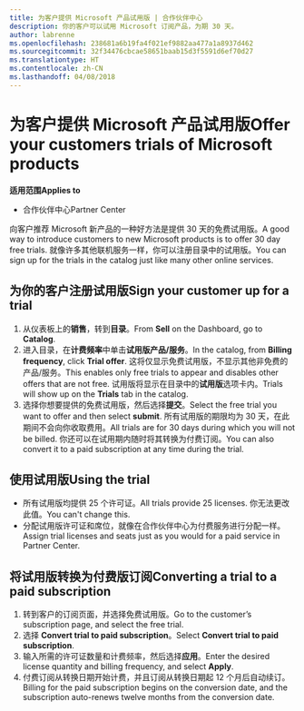 ```yaml
---
title: 为客户提供 Microsoft 产品试用版 | 合作伙伴中心
description: 你的客户可以试用 Microsoft 订阅产品，为期 30 天。
author: labrenne
ms.openlocfilehash: 238681a6b19fa4f021ef9882aa477a1a8937d462
ms.sourcegitcommit: 32f34476cbcae58651baab15d3f5591d6ef70d27
ms.translationtype: HT
ms.contentlocale: zh-CN
ms.lasthandoff: 04/08/2018
---
```

# <a name="offer-your-customers-trials-of-microsoft-products"></a><span data-ttu-id="331f6-103">为客户提供 Microsoft 产品试用版</span><span class="sxs-lookup"><span data-stu-id="331f6-103">Offer your customers trials of Microsoft products</span></span>

**<span data-ttu-id="331f6-104">适用范围</span><span class="sxs-lookup"><span data-stu-id="331f6-104">Applies to</span></span>**

-  <span data-ttu-id="331f6-105">合作伙伴中心</span><span class="sxs-lookup"><span data-stu-id="331f6-105">Partner Center</span></span>

<span data-ttu-id="331f6-106">向客户推荐 Microsoft 新产品的一种好方法是提供 30 天的免费试用版。</span><span class="sxs-lookup"><span data-stu-id="331f6-106">A good way to introduce customers to new Microsoft products is to offer 30 day free trials.</span></span> <span data-ttu-id="331f6-107">就像许多其他联机服务一样，你可以注册目录中的试用版。</span><span class="sxs-lookup"><span data-stu-id="331f6-107">You can sign up for the trials in the catalog just like many other online services.</span></span>  

## <a name="sign-your-customer-up-for-a-trial"></a><span data-ttu-id="331f6-108">为你的客户注册试用版</span><span class="sxs-lookup"><span data-stu-id="331f6-108">Sign your customer up for a trial</span></span>

1.  <span data-ttu-id="331f6-109">从仪表板上的**销售**，转到**目录**。</span><span class="sxs-lookup"><span data-stu-id="331f6-109">From **Sell** on the Dashboard, go to **Catalog**.</span></span> 
2.  <span data-ttu-id="331f6-110">进入目录，在**计费频率**中单击**试用版产品/服务**。</span><span class="sxs-lookup"><span data-stu-id="331f6-110">In the catalog, from **Billing frequency**, click **Trial offer**.</span></span> <span data-ttu-id="331f6-111">这将仅显示免费试用版，不显示其他非免费的产品/服务。</span><span class="sxs-lookup"><span data-stu-id="331f6-111">This enables only free trials to appear and disables other offers that are not free.</span></span> <span data-ttu-id="331f6-112">试用版将显示在目录中的**试用版**选项卡内。</span><span class="sxs-lookup"><span data-stu-id="331f6-112">Trials will show up on the **Trials** tab in the catalog.</span></span>
3.  <span data-ttu-id="331f6-113">选择你想要提供的免费试用版，然后选择**提交**。</span><span class="sxs-lookup"><span data-stu-id="331f6-113">Select the free trial you want to offer and then select **submit**.</span></span> <span data-ttu-id="331f6-114">所有试用版的期限均为 30 天，在此期间不会向你收取费用。</span><span class="sxs-lookup"><span data-stu-id="331f6-114">All trials are for 30 days during which you will not be billed.</span></span> <span data-ttu-id="331f6-115">你还可以在试用期内随时将其转换为付费订阅。</span><span class="sxs-lookup"><span data-stu-id="331f6-115">You can also convert it to a paid subscription at any time during the trial.</span></span>

## <a name="using-the-trial"></a><span data-ttu-id="331f6-116">使用试用版</span><span class="sxs-lookup"><span data-stu-id="331f6-116">Using the trial</span></span>

- <span data-ttu-id="331f6-117">所有试用版均提供 25 个许可证。</span><span class="sxs-lookup"><span data-stu-id="331f6-117">All trials provide 25 licenses.</span></span> <span data-ttu-id="331f6-118">你无法更改此值。</span><span class="sxs-lookup"><span data-stu-id="331f6-118">You can't change this.</span></span>
- <span data-ttu-id="331f6-119">分配试用版许可证和席位，就像在合作伙伴中心为付费服务进行分配一样。</span><span class="sxs-lookup"><span data-stu-id="331f6-119">Assign trial licenses and seats just as you would for a paid service in Partner Center.</span></span>

## <a name="converting-a-trial-to-a-paid-subscription"></a><span data-ttu-id="331f6-120">将试用版转换为付费版订阅</span><span class="sxs-lookup"><span data-stu-id="331f6-120">Converting a trial to a paid subscription</span></span>

1.  <span data-ttu-id="331f6-121">转到客户的订阅页面，并选择免费试用版。</span><span class="sxs-lookup"><span data-stu-id="331f6-121">Go to the customer’s subscription page, and select the free trial.</span></span>
2.  <span data-ttu-id="331f6-122">选择 **Convert trial to paid subscription**。</span><span class="sxs-lookup"><span data-stu-id="331f6-122">Select **Convert trial to paid subscription**.</span></span>
3.  <span data-ttu-id="331f6-123">输入所需的许可证数量和计费频率，然后选择**应用**。</span><span class="sxs-lookup"><span data-stu-id="331f6-123">Enter the desired license quantity and billing frequency, and select **Apply**.</span></span>
4.  <span data-ttu-id="331f6-124">付费订阅从转换日期开始计费，并且订阅从转换日期起 12 个月后自动续订。</span><span class="sxs-lookup"><span data-stu-id="331f6-124">Billing for the paid subscription begins on the conversion date, and the subscription auto-renews twelve months from the conversion date.</span></span> 

